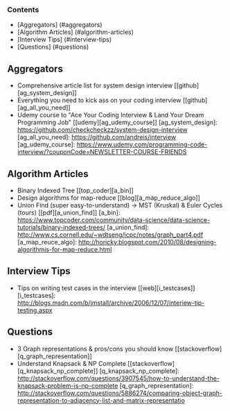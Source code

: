 ### Contents
* [Aggregators] (#aggregators)
* [Algorithm Articles] (#algorithm-articles)
* [Interview Tips] (#interview-tips)
* [Questions] (#questions)


## Aggregators 
* Comprehensive article list for system design interview [[github][ag_system_design]]
* Everything you need to kick ass on your coding interview [[github][ag_all_you_need]]
* Udemy course to "Ace Your Coding Interview & Land Your Dream Programming Job" [[udemy][ag_udemy_course]]
[ag_system_design]: https://github.com/checkcheckzz/system-design-interview
[ag_all_you_need]: https://github.com/andreis/interview
[ag_udemy_course]: https://www.udemy.com/programming-code-interview/?couponCode=NEWSLETTER-COURSE-FRIENDS

## Algorithm Articles
* Binary Indexed Tree [[top_coder][a_bin]]
* Design algorithms for map-reduce [[blog][a_map_reduce_algo]]
* Union Find (super easy-to-understand) -> MST (Kruskal) & Euler Cycles (tours) [[pdf][a_union_find]]
[a_bin]: https://www.topcoder.com/community/data-science/data-science-tutorials/binary-indexed-trees/
[a_union_find]: http://www.cs.cornell.edu/~wdtseng/icpc/notes/graph_part4.pdf
[a_map_reuce_algo]: http://horicky.blogspot.com/2010/08/designing-algorithmis-for-map-reduce.html

## Interview Tips
* Tips on writing test cases in the interview [[web][i_testcases]]
[i_testcases]: http://blogs.msdn.com/b/jmstall/archive/2006/12/07/interiew-tip-testing.aspx

## Questions
* 3 Graph representations & pros/cons you should know [[stackoverflow][q_graph_representation]]
* Understand Knapsack & NP Complete [[stackoverflow][q_knapsack_np_complete]]
[q_knapsack_np_complete]: http://stackoverflow.com/questions/3907545/how-to-understand-the-knapsack-problem-is-np-complete
[q_graph_representation]: http://stackoverflow.com/questions/5886274/comparing-object-graph-representation-to-adjacency-list-and-matrix-representatio
